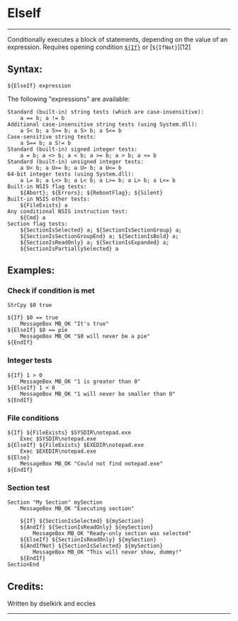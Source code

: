 # ElseIf

---

Conditionally executes a block of statements, depending on the value of an expression. Requires opening condition [`${If}`][1] or [`${IfNot}`][12]

## Syntax:

	${ElseIf} expression

The following "expressions" are available:

	Standard (built-in) string tests (which are case-insensitive):
	 	a == b; a != b
	Additional case-insensitive string tests (using System.dll):
	 	a S< b; a S>= b; a S> b; a S<= b
	Case-sensitive string tests:
	 	a S== b; a S!= b
	Standard (built-in) signed integer tests:
	 	a = b; a <> b; a < b; a >= b; a > b; a <= b
	Standard (built-in) unsigned integer tests:
	 	a U< b; a U>= b; a U> b; a U<= b
	64-bit integer tests (using System.dll):
		a L= b; a L<> b; a L< b; a L>= b; a L> b; a L<= b
	Built-in NSIS flag tests:
		${Abort}; ${Errors}; ${RebootFlag}; ${Silent}
	Built-in NSIS other tests:
		${FileExists} a
	Any conditional NSIS instruction test:
		${Cmd} a
	Section flag tests:
		${SectionIsSelected} a; ${SectionIsSectionGroup} a;
		${SectionIsSectionGroupEnd} a; ${SectionIsBold} a;
		${SectionIsReadOnly} a; ${SectionIsExpanded} a;
		${SectionIsPartiallySelected} a

## Examples:

### Check if condition is met

	StrCpy $0 true

	${If} $0 == true
		MessageBox MB_OK "It's true"
	${ElseIf} $0 == pie
		MessageBox MB_OK "$0 will never be a pie"
	${EndIf}

### Integer tests

	${If} 1 > 0
		MessageBox MB_OK "1 is greater than 0"
	${ElseIf} 1 < 0
		MessageBox MB_OK "1 will never be smaller than 0"
	${EndIf}

### File conditions

	${If} ${FileExists} $SYSDIR\notepad.exe
		Exec $SYSDIR\notepad.exe
	${ElseIf} ${FileExists} $EXEDIR\notepad.exe
		Exec $EXEDIR\notepad.exe
	${Else}
		MessageBox MB_OK "Could not find notepad.exe"
	${EndIf}

### Section test

	Section "My Section" mySection
		MessageBox MB_OK "Executing section"

		${If} ${SectionIsSelected} ${mySection}
		${AndIf} ${SectionIsReadOnly} ${mySection}
			MessageBox MB_OK "Ready-only section was selected"
		${ElseIf} ${SectionIsReadOnly} ${mySection}
		${AndIfNot} ${SectionIsSelected} ${mySection}
			MessageBox MB_OK "This will never show, dummy!"
		${EndIf}
	SectionEnd

## Credits:

Written by dselkirk and eccles

---

[1]: If.md
[2]: IfNotmd